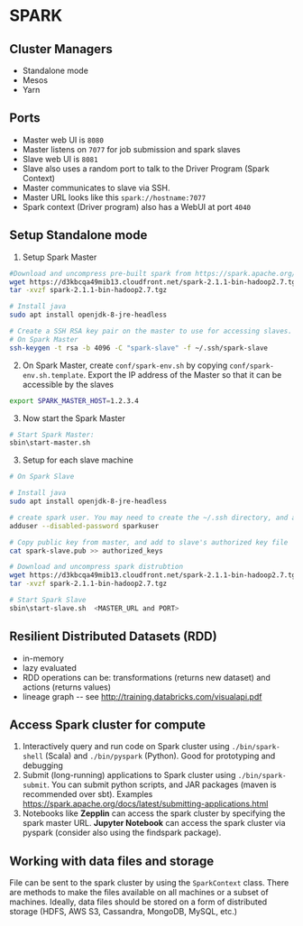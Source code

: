 # SPARK

## Cluster Managers
- Standalone mode
- Mesos
- Yarn


## Ports
- Master web UI is `8080`
- Master listens on `7077` for job submission and spark slaves
- Slave web UI is `8081`
- Slave also uses a random port to talk to the Driver Program (Spark Context)
- Master communicates to slave via SSH.  
- Master URL looks like this  `spark://hostname:7077`
- Spark context (Driver program) also has a WebUI at port `4040`


## Setup Standalone mode

1) Setup Spark Master
```sh
#Download and uncompress pre-built spark from https://spark.apache.org/downloads.html
wget https://d3kbcqa49mib13.cloudfront.net/spark-2.1.1-bin-hadoop2.7.tgz
tar -xvzf spark-2.1.1-bin-hadoop2.7.tgz

# Install java
sudo apt install openjdk-8-jre-headless

# Create a SSH RSA key pair on the master to use for accessing slaves.  Do not use a password for the private key.  
# On Spark Master
ssh-keygen -t rsa -b 4096 -C "spark-slave" -f ~/.ssh/spark-slave

```

2) On Spark Master, create `conf/spark-env.sh` by copying `conf/spark-env.sh.template`.  Export the IP address of the Master so that it can be accessible by the slaves
```sh
export SPARK_MASTER_HOST=1.2.3.4
```

3) Now start the Spark Master
```sh
# Start Spark Master:
sbin\start-master.sh

```


3) Setup for each slave machine
```sh
# On Spark Slave

# Install java
sudo apt install openjdk-8-jre-headless

# create spark user. You may need to create the ~/.ssh directory, and authorized keys file
adduser --disabled-password sparkuser

# Copy public key from master, and add to slave's authorized key file
cat spark-slave.pub >> authorized_keys

# Download and uncompress spark distrubtion
wget https://d3kbcqa49mib13.cloudfront.net/spark-2.1.1-bin-hadoop2.7.tgz
tar -xvzf spark-2.1.1-bin-hadoop2.7.tgz

# Start Spark Slave
sbin\start-slave.sh  <MASTER_URL and PORT>

```


## Resilient Distributed Datasets (RDD)
- in-memory
- lazy evaluated 
- RDD operations can be: transformations (returns new dataset) and actions (returns values)
- lineage graph
-- see http://training.databricks.com/visualapi.pdf 

## Access Spark cluster for compute
1) Interactively query and run code on Spark cluster using `./bin/spark-shell` (Scala) and `./bin/pyspark` (Python).  Good for prototyping and debugging
2) Submit (long-running) applications to Spark cluster using `./bin/spark-submit`.  You can submit python scripts, and JAR packages (maven is recommended over sbt).  Examples https://spark.apache.org/docs/latest/submitting-applications.html
3) Notebooks like **Zepplin** can access the spark cluster by specifying the spark master URL.  **Jupyter Notebook** can access the spark cluster via pyspark (consider also using the findspark package).


## Working with data files and storage
File can be sent to the spark cluster by using the `SparkContext` class.  There are methods to make the files available on all machines or a subset of machines.  Ideally, data files should be stored on a form of distributed storage (HDFS, AWS S3, Cassandra, MongoDB, MySQL, etc.)

